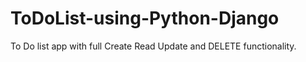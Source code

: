 # ToDoList-using-Python-Django
To Do list app with full Create Read Update and DELETE functionality.
